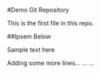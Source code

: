 #Demo Git Repository

This is the first file in this repo.

##Ipsem Below

Sample text
here


Adding some more lines...
...
...

